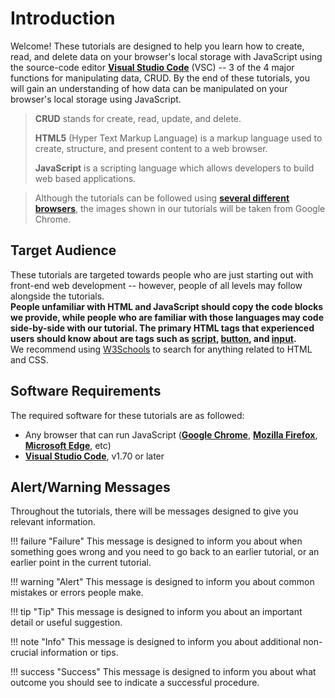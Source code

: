 # Introduction

Welcome! These tutorials are designed to help you learn how to create, read, and delete data on your browser's local storage with JavaScript using the source-code editor [**Visual Studio Code**](https://code.visualstudio.com/) (VSC) -- 3 of the 4 major functions for manipulating data, CRUD. By the end of these tutorials, you will gain an understanding of how data can be manipulated on your browser's local storage using JavaScript.

> **CRUD** stands for create, read, update, and delete.
>
> **HTML5** (Hyper Text Markup Language) is a markup language used to create, structure, and present content to a web browser.
>
> **JavaScript** is a scripting language which allows developers to build web based applications.

<!-- -->
> Although the tutorials can be followed using [**several different browsers**](#browsers), the images shown in our tutorials will be taken from Google Chrome.

## Target Audience

These tutorials are targeted towards people who are just starting out with front-end web development -- however, people of all levels may follow alongside the tutorials.
<br> **People unfamiliar with HTML and JavaScript should copy the code blocks we provide, while people who are familiar with those languages may code side-by-side with our tutorial. The primary HTML tags that experienced users should know about are tags such as [script](https://www.w3schools.com/tags/att_script_src.asp), [button](https://www.w3schools.com/tags/tag_button.asp), and [input](https://www.w3schools.com/tags/tag_input.asp).**
<br> We recommend using [W3Schools](https://w3schools.com/) to search for anything related to HTML and CSS.

## Software Requirements

The required software for these tutorials are as followed:

- <a name='browsers'></a> Any browser that can run JavaScript ([**Google Chrome**](https://www.google.com/intl/en_ca/chrome/), [**Mozilla Firefox**](https://www.mozilla.org/en-CA/firefox/new/), [**Microsoft Edge**](https://www.microsoft.com/en-us/edge/download?form=MA13FJ), etc)
- [**Visual Studio Code**](https://code.visualstudio.com/download), v1.70 or later

## Alert/Warning Messages

Throughout the tutorials, there will be messages designed to give you relevant information.

!!! failure "Failure"
    This message is designed to inform you about when something goes wrong and you need to go back to an earlier tutorial, or an earlier point in the current tutorial.

!!! warning "Alert"
    This message is designed to inform you about common mistakes or errors people make.

!!! tip "Tip"
    This message is designed to inform you about an important detail or useful suggestion.

!!! note "Info"
    This message is designed to inform you about additional non-crucial information or tips.

!!! success "Success"
    This message is designed to inform you about what outcome you should see to indicate a successful procedure.
